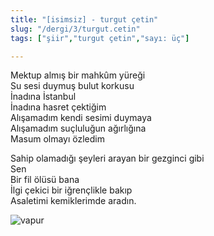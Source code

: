 ```yaml
---
title: "[isimsiz] - turgut çetin"
slug: "/dergi/3/turgut.cetin"
tags: ["şiir","turgut çetin","sayı: üç"]

---
```

Mektup almış bir mahkûm yüreği    
Su sesi duymuş bulut korkusu  
İnadına İstanbul  
İnadına hasret çektiğim  
Alışamadım kendi sesimi duymaya  
Alışamadım suçluluğun ağırlığına  
Masum olmayı özledim

Sahip olamadığı şeyleri arayan bir gezginci gibi  
Sen  
Bir fil ölüsü bana  
İlgi çekici bir iğrençlikle bakıp  
Asaletimi kemiklerimde aradın.



![vapur](/img/ky03_24b.jpg)